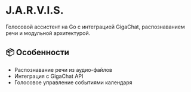 # J.A.R.V.I.S.

Голосовой ассистент на Go с интеграцией GigaChat, распознаванием речи и модульной архитектурой.

## 📦 Особенности

- Распознавание речи из аудио-файлов
- Интеграция с GigaChat API
- Голосовое управление событиями календаря
